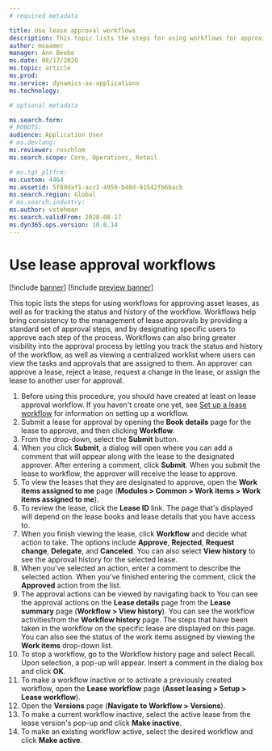 ```yaml
---
# required metadata

title: Use lease approval workflows
description: This topic lists the steps for using workflows for approving asset leases, as well as for tracking the status and history of the workflow.
author: moaamer
manager: Ann Beebe
ms.date: 08/17/2020
ms.topic: article
ms.prod: 
ms.service: dynamics-ax-applications
ms.technology: 

# optional metadata

ms.search.form: 
# ROBOTS: 
audience: Application User
# ms.devlang: 
ms.reviewer: roschlom
ms.search.scope: Core, Operations, Retail

# ms.tgt_pltfrm: 
ms.custom: 4464
ms.assetid: 5f89daf1-acc2-4959-b48d-91542fb6bacb
ms.search.region: Global
# ms.search.industry: 
ms.author: vstehman
ms.search.validFrom: 2020-08-17
ms.dyn365.ops.version: 10.0.14
---
```


# Use lease approval workflows

[!include [banner](../includes/banner.md)]
[!include [preview banner](../includes/preview-banner.md)]

This topic lists the steps for using workflows for approving asset leases, as well as for tracking the status and history of the workflow. Workflows help bring consistency to the management of lease approvals by providing a standard set of approval steps, and by designating specific users to approve each step of the process. Workflows can also bring greater visibility into the approval process by letting you track the status and history of the workflow, as well as viewing a centralized worklist where users can view the tasks and approvals that are assigned to them. An approver can approve a lease, reject a lease, request a change in the lease, or assign the lease to another user for approval.

1. Before using this procedure, you should have created at least on lease approval workflow. If you haven't create one yet, see [Set up a lease workflow](set-up-lease-wrkflw.md) for information on setting up a workflow. 
2. Submit a lease for approval by opening the **Book details** page for the lease to approve, and then clicking **Workflow**.
3. From the drop-down, select the **Submit** button.
4. When you click **Submit**, a dialog will open where you can add a comment that will appear along with the lease to the designated approver. After entering a comment, click **Submit**. When you submit the lease to workflow, the approver will receive the lease to approve.
5. To view the leases that they are designated to approve, open the **Work items assigned to me** page (**Modules > Common > Work items > Work items assigned to me**).
6. To review the lease, click the **Lease ID** link. The page that's displayed will depend on the lease books and lease details that you have access to.
7. When you finish viewing the lease, click **Workflow** and decide what action to take. The options include **Approve**, **Rejected**, **Request change**, **Delegate**, and **Canceled**. You can also select **View history** to see the approval history for the selected lease.
8. When you've selected an action, enter a comment to describe the selected action. When you've finished entering the comment, click the **Approved** action from the list.
9. The approval actions can be viewed by navigating back to You can see the approval actions on the **Lease details** page from the **Lease summary** page (**Workflow > View history**).
   You can see the workflow activitiesfrom the **Workflow history** page. The steps that have been taken in the workflow on the specific lease are displayed on this page. You can also see the status of the work items assigned by viewing the **Work items** drop-down list.
10. To stop a workflow, go to the Workflow history page and select Recall. Upon selection, a pop-up will appear. Insert a comment in the dialog box and click **OK**.
1. To make a workflow inactive or to activate a previously created workflow, open the **Lease workflow** page (**Asset leasing > Setup > Lease workflow**).
13. Open the **Versions** page (**Navigate to Workflow > Versions**).
14. To make a current workflow inactive, select the active lease from the lease version's pop-up and click **Make inactive**.
15. To make an existing workflow active, select the desired workflow and click **Make active**.
